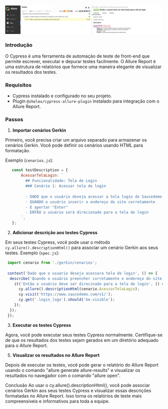 

![alt text](cypress/fixtures/Allure.png)

### Introdução
O Cypress é uma ferramenta de automação de teste de front-end que permite escrever, executar e depurar testes facilmente. O Allure Report é uma estrutura de relatórios que fornece uma maneira elegante de visualizar os resultados dos testes.

### Requisitos
- Cypress instalado e configurado no seu projeto.
- Plugin `@shelex/cypress-allure-plugin` instalado para integração com o Allure Report.

### Passos

1. **Importar cenários Gerkin**
   
 Primeiro, você precisa criar um arquivo separado para armazenar os cenários Gerkin. Você pode definir os cenários usando HTML para formatação.
   
   Exemplo (`cenarios.js`):
```javascript
   const testDescription = {
       AcessarTelaLogin: `
         ## Funcionalidade: Tela de Login
         ### Cenário 1: Acessar tela de login
         
         - DADO que o usuário deseja acessar a tela login do Saucedemo
         - QUANDO o usuário inserir o endereço do site corretamente
         - E apertar "Enter"
         - ENTÃO o usuário será direcionado para a tela de login
       `,
   };
```

2. **Adicionar descrição aos testes Cypress**
   
 Em seus testes Cypress, você pode usar o método `cy.allure().descriptionHtml()` para associar um cenário Gerkin aos seus testes.
 Exemplo (`spec.js`):
```javascript
 import cenario from './gerkin/cenarios';

 context('Dado que o usuario deseja acessara tela de login', () => { 
  describe('Quando o usuário preencher corretamente o endereço do site e apertar em "Enter"', () => {
    it('Então o usuário deve ser direcinado para a tela de login', () => {
      cy.allure().descriptionHtml(cenario.AcessarTelaLogin);
      cy.visit('https://www.saucedemo.com/v1/');
      cy.get('.login_logo').should('be.visible');
    });
  });
 });
```
3. **Executar os testes Cypress**

Agora, você pode executar seus testes Cypress normalmente. Certifique-se de que os resultados dos testes sejam gerados em um diretório adequado para o Allure Report.

5. **Visualizar os resultados no Allure Report**
   
 Depois de executar os testes, você pode gerar o relatório do Allure Report usando o comando "allure generate allure-results" e visualizar os resultados no navegador com o comando "allure open".

 Conclusão
Ao usar o cy.allure().descriptionHtml(), você pode associar cenários Gerkin aos seus testes Cypress e visualizar essas descrições formatadas no Allure Report. Isso torna os relatórios de teste mais compreensíveis e informativos para toda a equipe.
